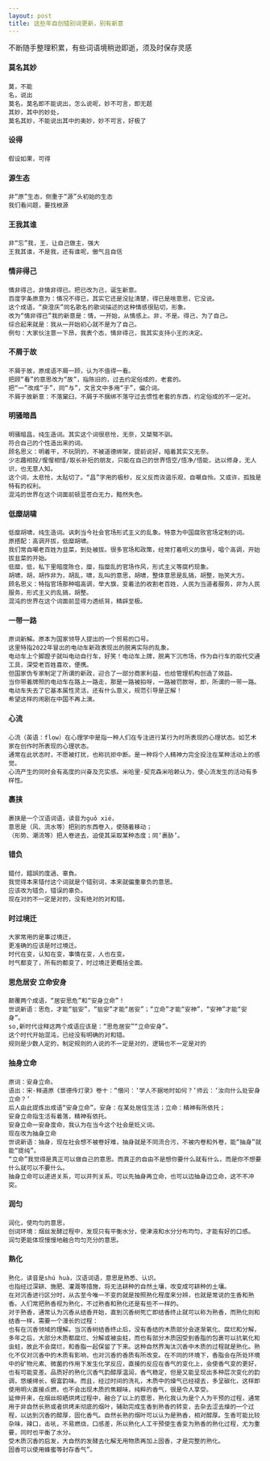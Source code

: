 ```yaml
---
layout: post
title: 这些年自创错别词更新，别有新意
---
```

不断随手整理积累，有些词语境稍逊即逝，须及时保存灵感
#### 莫名其妙
	莫，不能
	名，说出
	莫名，莫名即不能说出，怎么说呢，妙不可言，即无题
	其妙，其中的妙处，
	莫名其妙，不能说出其中的奥妙，妙不可言，好极了
	
#### 设得  
	假设如果，可得  

#### 源生态  
	非“原”生态，侧重于“源”头初始的生态
	我们看问题，要找根源  
	
#### 王我其谁
	非“忘”我，王，让自己做主，强大
	王我其谁，不是我，还有谁呢，傲气且自信
	
#### 情非得己
	情非得己，非情非得已。把已改为己，诞生新意。
	百度字条原意为：情况不得已，其实它还是没扯清楚，得已是啥意思，它没说。
	这个成语，“庾澄庆”同名歌名的歌词描述的这种情感很贴切，形象。
	改为“情非得已”我的新意是：情，一开始，从情感上。非，不是。得己，为了自己。
	综合起来就是：我从一开始初心就不是为了自己。
	例句：大家伙注意一下昂，我表个态，情非得己，我其实支持小王的决定。
	
#### 不屑于故
	不屑于故，原成语不屑一顾，认为不值得一看。
	把顾“看”的意思改为“故”，指陈旧的，过去约定俗成的，老套的。
	把“一”改成“于”，同“与”，文言文中多用“于”，偏介词。
	不屑于故新意：不落窠臼，不屑于不捆绑不落守过去惯性老套的东西，约定俗成的不一定对。
	
#### 明骚暗昌
	明骚暗昌，纯生造词。其实这个词很悲怆，无奈，又桀骜不驯。
	符合自己的个性造出来的词。
	顾名思义：明着干，不玩阴的，不被道德绑架，提前说好，暗着其实又无奈。
	少志趣相投/惺惺相惜/取长补短的朋友，只能在自己的世界悟空/悟净/悟能，达以修身，无人识，也无意人知。
	这个词，太悲怆，太贴切了。“昌”字用的极秒，反义反而诙谐乐观，自嘲自怜。又或许，孤独是特有的权利。
	混沌的世界在这个词面前顿显苍白无力，黯然失色。
	
#### 低糜胡啸
	低糜胡啸，纯生造词。讽刺当今社会官场形式主义的乱象。特意为中国腐败官场定制的词。
	原搭配：高调开拔，低糜胡啸。
	我们常自嘲老百姓为韭菜，到处被拔。很多官场和政策，经常打着明义的旗号，唱个高调，开始拔韭菜的开始。
	低糜，低，私下里暗度陈仓，糜，指糜乱的官场作风，形式主义等腐朽现象。
	胡啸，胡，胡作非为，胡乱，啸，乱叫的意思，胡啸，整体意思是乱搞，胡整，贻笑大方。
	顾名思义：特指官场那种唱高调，举大旗，变着法的收割老百姓，人民为当道者服务，非为人民服务，形式主义的乱搞，胡整。
	混沌的世界在这个词面前显得力透纸背，精辟至极。
	
#### 一带一路
	原词新解。原本为国家领导人提出的一个贸易的口号。
	这里特指2022年冒出的电动车新政表现出的脱离实际的乱象。
	电动车上个脚蹬子就叫电动自行车，好笑！电动车上牌，脱离下沉市场，作为自行车的取代交通工具，深受老百姓喜欢，便携。
	但国家伪专家制定了所谓的新政，迎合了一部分商家利益，也给管理机构创造了效益。
	当你带着牌照的电动车在路上一路走，那是一路被拍呀，一路被罚款呀，即，所谓的一带一路。
	电动车失去了它基本属性灵活，还有什么意义，规范引导是正解！
	希望这样的闹剧在中国不再上演。
	
#### 心流
	心流（英语：flow）在心理学中是指一种人们在专注进行某行为时所表现的心理状态。如艺术家在创作时所表现的心理状态。
	通常在此状态时，不愿被打扰，也称抗拒中断。是一种将个人精神力完全投注在某种活动上的感觉。
	心流产生的同时会有高度的兴奋及充实感。米哈里·契克森米哈赖认为，使心流发生的活动有多样性。
	
#### 裹挟
	裹挟是一个汉语词语，读音为guǒ xié，
	意思是（风、流水等）把别的东西卷入，使随着移动；
	（形势、潮流等）把人卷进去，迫使其采取某种态度；同‘裹胁’。
		
#### 错负
	錯付，錯誤的度過、辜負。
	我觉得本来错付这个词就是个错别词，本来就偏重辜负的意思。
	应该改为错负，错误的辜负。
	现在对的不一定是对的，没有绝对的对和错。
		
#### 时过境迁
	大家常用的是事过境迁，
	更准确的应该是时过境迁。
	时代在变，认知在变，事情在变，人也在变。
	时气都变了，所有的都变了，时过境迁更概括全面。

#### 思危居安 立命安身
	颠覆两个成语，“居安思危”和“安身立命”！
	世说新语：思危，才能“狙安”，“狙安”才能“居安”；“立命”才能“安神”，“安神”才能“安身”。
	so,新时代诠释这两个成语应该是：“思危居安”“立命安身”。
	这个时代开始混沌，已经没有明确的对和错。
	规则是少数人定的，制定规则的人说的不一定是对的，逻辑也不一定是对的

#### 抽身立命
	原词：安身立命。
	语出：宋·释道原《景德传灯录》卷十：“僧问：‘学人不据地时如何？’师云：‘汝向什么处安身立命？’
	后人由此提炼出成语“安身立命”。安身：在某处居住生活；立命：精神有所依托；
	安身立命指生活有着落，精神有依托。
	安身立命一安身度命，我认为在当今这个社会是贬义词。
	现在改为抽身立命
	世说新语：抽身，现在社会想不被卷好难，抽身就是不同流合污，不被内卷和外卷，能“抽身”就能“提纯”。
	“立命”我觉得是真正可以做自己的意思。而真正的自由不是想你要什么就有什么，而是你不想要什么就可以不要什么。
	抽身立命可以递进关系，可以并列关系，可以先抽身再立命，也可以边抽身边立命，这不不冲突。

 #### 润匀
	润化，使均匀的意思，
	创词环境：烟丝发酵过程中，发现只有平衡水分，使津液和水分分布均匀，才能有好的口感。
	润匀更能体现慢慢地融合均匀充分的意思。

 #### 熟化
	熟化，读音是shú huà，汉语词语，意思是熟悉、认识。
	也指经过深耕、施肥、灌溉等措施，将无法耕种的自然土壤，改变成可耕种的土壤。
	在对沉香进行区分时，从古至今唯一不变的就是按照熟化程度来分辨，也就是常说的生香和熟香。人们常把熟香视为熟化，不过熟香和熟化还是有些不一样的。
	对于熟香，通常认为沉香从结香开始，直到沉香树死亡即结香终止就可以称为熟香，而熟化则和结香一样，需要一个漫长的过程：
	也有在沉香领域的理解。当沉香树结香终止后，没有香结的木质部分会逐渐氧化、腐烂和分解，多年之后，大部分木质都腐烂、分解或被虫蛀，而也有部分木质因受到香脂的包裹可以抗氧化和虫蛀，故此不会腐烂，和香脂一起保留了下来。这种自然界淘汰沉香中木质的过程就是熟化。熟化不仅对沉香中的木质有影响，也对沉香的香质有所改变。在不同的环境下，香脂会在所处环境中的矿物元素、微菌的作用下发生化学反应，直接的反应在香气的变化上，会使香气变的更好，也有可能变差。品质好的熟化沉香气韵醇厚温润，香气稳定，但是又能呈现出多种层次变化的韵调，悠缓绵长，极富韵味。而且，经过时间的洗礼，木质中的燥气已经褪去，多呈碳化，这样即使用明火直接点燃，也不会出现木质的焦糊味，纯粹的香气，很是令人享受。
	延伸开来，在烟丝晾晒烘烤过程中，融合了以上的意思，熟化我认为是个人为干预的过程，通常用于非自然长熟或者烘烤未彻底的烟叶，辅助完成生香到熟香的转变，去杂去涩去燥的一个过程，以达到沉香的醇厚，固化香气。自然长熟的烟叶可以认为是熟香，相对醇厚。生香可能比较杂味，辣口，击吼，不易燃烧，口感差，所以熟化人工干预使生香变为熟香的熟化过程，尤为重要，同时也平衡了水分。
	受木质沉香的启发，大自然的发酵去化解无用物质再加上固香，才是完整的熟化。
	固香可以使用蜂蜜等封存香气”。
